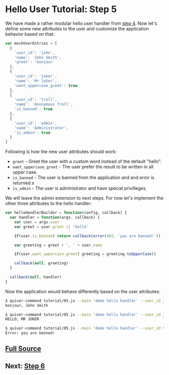 
Hello User Tutorial: Step 5
===========================

We have made a rather modular hello user handler from [step 4](04.md). Now let's define some new attributes to the user and customize the application behavior based on that:

```javascript
var mockUserEntries = [
  {
    'user_id': 'john',
    'name': 'John Smith',
    'greet': 'bonjour'
  },
  {
    'user_id': 'joker',
    'name': 'Mr Joker',
    'want_uppercase_greet': true
  },
  {
    'user_id': 'troll',
    'name': 'Anonymous Troll',
    'is_banned': true
  },
  {
    'user_id': 'admin',
    'name': 'Administrator',
    'is_admin': true
  }
]
```

Following is how the new user attributes should work:

  - `greet` - Greet the user with a custom word instead of the default "hello".
  - `want_uppercase_greet` - The user prefer the result to be written in all upper case.
  - `is_banned` - The user is banned from the application and and error is returned.s
  - `is_admin` - The user is administrator and have special privilleges.

We will leave the admin extension to next steps. For now let's implement the other three attributes to the hello handler:

```javascript
var helloHandlerBuilder = function(config, callback) {
  var handler = function(args, callback) {
    var user = args.user
    var greet = user.greet || 'hello'

    if(user.is_banned) return callback(error(403, 'you are banned!'))

    var greeting = greet + ', ' + user.name

    if(user.want_uppercase_greet) greeting = greeting.toUpperCase()

    callback(null, greeting)
  }

  callback(null, handler)
}
```

Now the application would behave differently based on the user attributes:

```bash
$ quiver-command tutorial/05.js --main 'demo hello handler' --user_id john
bonjour, John Smith

$ quiver-command tutorial/05.js --main 'demo hello handler' --user_id joker
HELLO, MR JOKER

$ quiver-command tutorial/05.js --main 'demo hello handler' --user_id troll
Error: you are banned!
```

## [Full Source](05.js)

## Next: [Step 6](06.md)